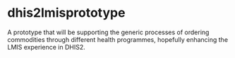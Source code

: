 # dhis2lmisprototype

A prototype that will be supporting the generic processes of ordering commodities through different health programmes, hopefully enhancing the LMIS experience in DHIS2. 
